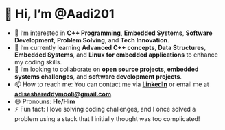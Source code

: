 # 👋 Hi, I’m @Aadi201

- 👀 I’m interested in **C++ Programming**, **Embedded Systems**, **Software Development**, **Problem Solving**, and **Tech Innovation**.
- 🌱 I’m currently learning **Advanced C++ concepts**, **Data Structures**, **Embedded Systems**, and **Linux for embedded applications** to enhance my coding skills.
- 💞️ I’m looking to collaborate on **open source projects**, **embedded systems challenges**, and **software development projects**.
- 📫 How to reach me: You can contact me via **[LinkedIn](https://www.linkedin.com/in/adisesha-reddy-mooli-a3b482251)** or email me at **adiseshareddymooli@gmail.com**.
- 😄 Pronouns: **He/Him**
- ⚡ Fun fact: I love solving coding challenges, and I once solved a problem using a stack that I initially thought was too complicated!


<!---
Aadi201/Aadi201 is a ✨ special ✨ repository because its `README.md` (this file) appears on your GitHub profile.
You can click the Preview link to take a look at your changes.
--->
